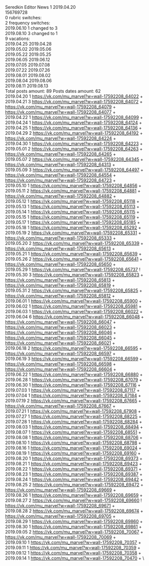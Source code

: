 Seredkin	Editor News 1 2019.04.20\
156769728\
0 rubric switches:\
2 frequency switches:\
2019.06.10 1 changed to 3 \
2019.08.10 3 changed to 1 \
9 vacations:\
2019.04.25 2019.04.28 \
2019.05.02 2019.05.06 \
2019.05.22 2019.05.25 \
2019.06.05 2019.06.12 \
2019.07.05 2019.07.08 \
2019.07.22 2019.07.26 \
2019.08.01 2019.08.02 \
2019.08.04 2019.08.06 \
2019.08.11 2019.08.13 \
Total posts amount: 89	Posts dates amount: 62\
2019.04.20 1 https://vk.com/mu_marvel?w=wall-17592208_64022 + \
2019.04.21 3 https://vk.com/mu_marvel?w=wall-17592208_64072 + https://vk.com/mu_marvel?w=wall-17592208_64079 + https://vk.com/mu_marvel?w=wall-17592208_64077 + \
2019.04.22 1 https://vk.com/mu_marvel?w=wall-17592208_64099 + \
2019.04.24 1 https://vk.com/mu_marvel?w=wall-17592208_64124 + \
2019.04.25 1 https://vk.com/mu_marvel?w=wall-17592208_64136 + \
2019.04.29 2 https://vk.com/mu_marvel?w=wall-17592208_64192 + https://vk.com/mu_marvel?w=wall-17592208_64224 + \
2019.04.30 1 https://vk.com/mu_marvel?w=wall-17592208_64223 + \
2019.05.01 2 https://vk.com/mu_marvel?w=wall-17592208_64263 + https://vk.com/mu_marvel?w=wall-17592208_64265 + \
2019.05.07 2 https://vk.com/mu_marvel?w=wall-17592208_64345 + https://vk.com/mu_marvel?w=wall-17592208_64313 + \
2019.05.09 3 https://vk.com/mu_marvel?w=wall-17592208_64497 + https://vk.com/mu_marvel?w=wall-17592208_64554 + https://vk.com/mu_marvel?w=wall-17592208_64723 + \
2019.05.10 1 https://vk.com/mu_marvel?w=wall-17592208_64856 + \
2019.05.11 2 https://vk.com/mu_marvel?w=wall-17592208_64881 + https://vk.com/mu_marvel?w=wall-17592208_64882 + \
2019.05.12 1 https://vk.com/mu_marvel?w=wall-17592208_65118 + \
2019.05.13 1 https://vk.com/mu_marvel?w=wall-17592208_65113 + \
2019.05.14 1 https://vk.com/mu_marvel?w=wall-17592208_65115 + \
2019.05.15 1 https://vk.com/mu_marvel?w=wall-17592208_65119 + \
2019.05.17 1 https://vk.com/mu_marvel?w=wall-17592208_65185 + \
2019.05.18 1 https://vk.com/mu_marvel?w=wall-17592208_65292 + \
2019.05.19 2 https://vk.com/mu_marvel?w=wall-17592208_65331 + https://vk.com/mu_marvel?w=wall-17592208_65333 + \
2019.05.20 2 https://vk.com/mu_marvel?w=wall-17592208_65339 + https://vk.com/mu_marvel?w=wall-17592208_65613 + \
2019.05.21 1 https://vk.com/mu_marvel?w=wall-17592208_65639 + \
2019.05.26 2 https://vk.com/mu_marvel?w=wall-17592208_65641 + https://vk.com/mu_marvel?w=wall-17592208_65650 + \
2019.05.29 1 https://vk.com/mu_marvel?w=wall-17592208_65737 ! \
2019.05.30 3 https://vk.com/mu_marvel?w=wall-17592208_65823 + https://vk.com/mu_marvel?w=wall-17592208_65813 + https://vk.com/mu_marvel?w=wall-17592208_65819 + \
2019.05.31 2 https://vk.com/mu_marvel?w=wall-17592208_65825 + https://vk.com/mu_marvel?w=wall-17592208_65812 + \
2019.06.01 1 https://vk.com/mu_marvel?w=wall-17592208_65900 + \
2019.06.02 1 https://vk.com/mu_marvel?w=wall-17592208_65981 + \
2019.06.03 1 https://vk.com/mu_marvel?w=wall-17592208_66022 + \
2019.06.04 6 https://vk.com/mu_marvel?w=wall-17592208_66048 + https://vk.com/mu_marvel?w=wall-17592208_66047 + https://vk.com/mu_marvel?w=wall-17592208_66023 + https://vk.com/mu_marvel?w=wall-17592208_66046 + https://vk.com/mu_marvel?w=wall-17592208_66045 + https://vk.com/mu_marvel?w=wall-17592208_66021 + \
2019.06.18 2 https://vk.com/mu_marvel?w=wall-17592208_66595 + https://vk.com/mu_marvel?w=wall-17592208_66597 + \
2019.06.19 3 https://vk.com/mu_marvel?w=wall-17592208_66599 + https://vk.com/mu_marvel?w=wall-17592208_66598 + https://vk.com/mu_marvel?w=wall-17592208_66604 + \
2019.06.22 1 https://vk.com/mu_marvel?w=wall-17592208_66880 + \
2019.06.28 1 https://vk.com/mu_marvel?w=wall-17592208_67079 + \
2019.06.30 1 https://vk.com/mu_marvel?w=wall-17592208_67116 + \
2019.07.03 1 https://vk.com/mu_marvel?w=wall-17592208_67117 + \
2019.07.04 1 https://vk.com/mu_marvel?w=wall-17592208_67184 + \
2019.07.19 2 https://vk.com/mu_marvel?w=wall-17592208_67665 + https://vk.com/mu_marvel?w=wall-17592208_67667 + \
2019.07.21 1 https://vk.com/mu_marvel?w=wall-17592208_67908 + \
2019.07.27 1 https://vk.com/mu_marvel?w=wall-17592208_68225 + \
2019.07.28 1 https://vk.com/mu_marvel?w=wall-17592208_68284 + \
2019.08.03 1 https://vk.com/mu_marvel?w=wall-17592208_68494 + \
2019.08.07 1 https://vk.com/mu_marvel?w=wall-17592208_68551 + \
2019.08.08 1 https://vk.com/mu_marvel?w=wall-17592208_68706 + \
2019.08.10 1 https://vk.com/mu_marvel?w=wall-17592208_68798 + \
2019.08.16 1 https://vk.com/mu_marvel?w=wall-17592208_69024 + \
2019.08.19 1 https://vk.com/mu_marvel?w=wall-17592208_69160 + \
2019.08.20 1 https://vk.com/mu_marvel?w=wall-17592208_69373 + \
2019.08.21 1 https://vk.com/mu_marvel?w=wall-17592208_69423 + \
2019.08.22 1 https://vk.com/mu_marvel?w=wall-17592208_69371 + \
2019.08.23 1 https://vk.com/mu_marvel?w=wall-17592208_69387 + \
2019.08.24 1 https://vk.com/mu_marvel?w=wall-17592208_69442 + \
2019.08.25 2 https://vk.com/mu_marvel?w=wall-17592208_69472 + https://vk.com/mu_marvel?w=wall-17592208_69669 + \
2019.08.26 1 https://vk.com/mu_marvel?w=wall-17592208_69659 + \
2019.08.27 2 https://vk.com/mu_marvel?w=wall-17592208_69660 ! https://vk.com/mu_marvel?w=wall-17592208_69671 + \
2019.08.28 2 https://vk.com/mu_marvel?w=wall-17592208_69674 + https://vk.com/mu_marvel?w=wall-17592208_69705 + \
2019.08.29 1 https://vk.com/mu_marvel?w=wall-17592208_69860 + \
2019.08.30 1 https://vk.com/mu_marvel?w=wall-17592208_69861 + \
2019.09.05 2 https://vk.com/mu_marvel?w=wall-17592208_70067 + https://vk.com/mu_marvel?w=wall-17592208_70069 + \
2019.09.10 1 https://vk.com/mu_marvel?w=wall-17592208_70357 + \
2019.09.11 1 https://vk.com/mu_marvel?w=wall-17592208_70359 + \
2019.09.12 1 https://vk.com/mu_marvel?w=wall-17592208_70358 + \
2019.09.14 1 https://vk.com/mu_marvel?w=wall-17592208_70470 + \
